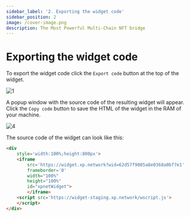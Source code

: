 ```yaml
---
sidebar_label: '2. Exporting the widget code'
sidebar_position: 2
image: /cover-image.png
description: The Most Powerful Multi-Chain NFT bridge
---
```


# Exporting the widget code

To export the widget code click the `Export code` button at the top of the widget.

![1](/img/widget2/1.png)

A popup window with the source code of the resulting widget will appear. Click the `Copy code` button to save the HTML of the widget in the RAM of your machine.

![4](/img/widget2/4.png)

The source code of the widget can look like this:

```HTML
<div 
    style='width:100%;height:800px'>
    <iframe 
        src='https://widget.xp.network?wid=62d57f9085a8e0368a0bf7e1' 
        frameborder='0'  
        width="100%" 
        height="100%" 
        id="xpnetWidget">
        </iframe>
    <script src='https://widget-staging.xp.network/wscript.js'>
    </script>
</div>
```